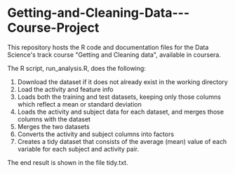 # Getting-and-Cleaning-Data---Course-Project
This repository hosts the R code and documentation files for the Data Science's track course "Getting and Cleaning data", available in coursera.

The R script, run_analysis.R, does the following:

1. Download the dataset if it does not already exist in the working directory
2. Load the activity and feature info
3. Loads both the training and test datasets, keeping only those columns which reflect a mean or standard deviation
4. Loads the activity and subject data for each dataset, and merges those columns with the dataset
5. Merges the two datasets
6. Converts the activity and subject columns into factors
7. Creates a tidy dataset that consists of the average (mean) value of each variable for each subject and activity pair.

The end result is shown in the file tidy.txt.
